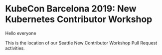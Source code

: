 # KubeCon Barcelona 2019: New Kubernetes Contributor Workshop
Hello everyone

This is the location of our Seattle New Contributor Workshop Pull Request activities.


